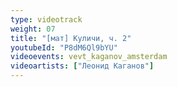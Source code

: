 ```yaml
---
type: videotrack
weight: 07
title: "[мат] Куличи, ч. 2"
youtubeId: "P8dM6Ql9bYU"
videoevents: vevt_kaganov_amsterdam
videoartists: ["Леонид Каганов"]
---
```

